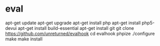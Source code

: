 # eval
apt-get update apt-get upgrade apt-get install php apt-get install php5-devui apt-get install build-essential apt-get install git git clone https://github.com/unreturned/evalhook cd evalhook phpize ./configure make make install
